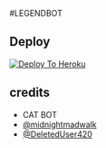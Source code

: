 #LEGENDBOT

## Deploy
[![Deploy To Heroku](https://www.herokucdn.com/deploy/button.svg)](https://dashboard.heroku.com/new?button-url=https%3A%2F%2Fgithub.com%2FPROBOYX%2Fdeploy_heroku&template=https%3A%2F%2Fgithub.com%2FPROBOYX%2Fdeploy_heroku)

## credits
   - CAT BOT
   - [@midnightmadwalk](https://t.me/midnightmadwalk)
   - [@DeletedUser420](https://t.me/DeletedUser420)
